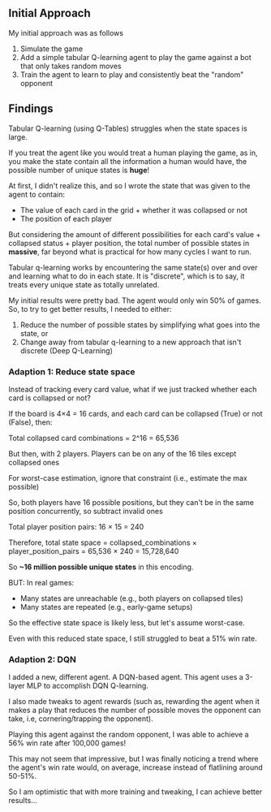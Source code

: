 ## Initial Approach
My initial approach was as follows
1. Simulate the game
2. Add a simple tabular Q-learning agent to play the game against a bot that only takes random moves
3. Train the agent to learn to play and consistently beat the "random" opponent

## Findings
Tabular Q-learning (using Q-Tables) struggles when the state spaces is large.

If you treat the agent like you would treat a human playing the game, as in, you make
the state contain all the information a human would have, the possible number of unique states is **huge**!

At first, I didn't realize this, and so I wrote the state that was given to the agent to contain:
- The value of each card in the grid + whether it was collapsed or not
- The position of each player

But considering the amount of different possibilities for each card's value + collapsed status + player position, the total number of possible states in **massive**, far beyond what is practical for how many cycles I want to run.

Tabular q-learning works by encountering the same state(s) over
and over and learning what to do in each state. It is "discrete", which is to say, it treats every unique state as totally unrelated.

My initial results were pretty bad. The agent would only win 50% of games.
So, to try to get better results, I needed to either:
1) Reduce the number of possible states by simplifying what goes into the state, or
2) Change away from tabular q-learning to a new approach that isn't discrete (Deep Q-Learning)

### Adaption 1: Reduce state space
Instead of tracking every card value, what if we just tracked whether each card is collapsed or not?

If the board is 4×4 = 16 cards, and each card can be collapsed (True) or not (False), then:

Total collapsed card combinations = 2^16 = 65,536

But then, with 2 players. Players can be on any of the 16 tiles except collapsed ones

For worst-case estimation, ignore that constraint (i.e., estimate the max possible)

So, both players have 16 possible positions, but they can't be in the same position concurrently, so subtract invalid ones

Total player position pairs: 16 × 15 = 240

Therefore, total state space = collapsed_combinations × player_position_pairs
= 65,536 × 240
= 15,728,640

So **~16 million possible unique states** in this encoding.

BUT: In real games:
- Many states are unreachable (e.g., both players on collapsed tiles)
- Many states are repeated (e.g., early-game setups)

So the effective state space is likely less, but let's assume worst-case.

Even with this reduced state space, I still struggled to beat a 51% win rate.

### Adaption 2: DQN

I added a new, different agent. A DQN-based agent.
This agent uses a 3-layer MLP to accomplish DQN Q-learning.

I also made tweaks to agent rewards (such as, rewarding the agent when it makes a play that reduces the number of possible moves the opponent can take, i.e, cornering/trapping the opponent).

Playing this agent against the random opponent, I was able to achieve a 56% win rate after 100,000 games!

This may not seem that impressive, but I was finally noticing a trend where the agent's win rate would, on average, increase instead of flatlining around 50-51%.

So I am optimistic that with more training and tweaking, I can achieve better results...